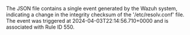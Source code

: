 The JSON file contains a single event generated by the Wazuh system, indicating a change in the integrity checksum of the '/etc/resolv.conf' file. The event was triggered at 2024-04-03T22:14:56.710+0000 and is associated with Rule ID 550.
